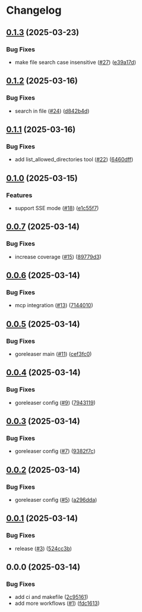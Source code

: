 # Changelog

## [0.1.3](https://github.com/moguyn/mcp-go-filesystem/compare/v0.1.2...v0.1.3) (2025-03-23)


### Bug Fixes

* make file search case insensitive ([#27](https://github.com/moguyn/mcp-go-filesystem/issues/27)) ([e39a17d](https://github.com/moguyn/mcp-go-filesystem/commit/e39a17da86c39d06dd5255f9f6d45919dbd55522))

## [0.1.2](https://github.com/moguyn/mcp-go-filesystem/compare/v0.1.1...v0.1.2) (2025-03-16)


### Bug Fixes

* search in file ([#24](https://github.com/moguyn/mcp-go-filesystem/issues/24)) ([d842b4d](https://github.com/moguyn/mcp-go-filesystem/commit/d842b4daf7ef0869b755d4ae96ae35cd27c955e2))

## [0.1.1](https://github.com/moguyn/mcp-go-filesystem/compare/v0.1.0...v0.1.1) (2025-03-16)


### Bug Fixes

* add list_allowed_directories tool ([#22](https://github.com/moguyn/mcp-go-filesystem/issues/22)) ([6460dff](https://github.com/moguyn/mcp-go-filesystem/commit/6460dffaf42166aa2ae7896511eb081cd1c63929))

## [0.1.0](https://github.com/moguyn/mcp-go-filesystem/compare/v0.0.7...v0.1.0) (2025-03-15)


### Features

* support SSE mode ([#18](https://github.com/moguyn/mcp-go-filesystem/issues/18)) ([e1c55f7](https://github.com/moguyn/mcp-go-filesystem/commit/e1c55f7b9dc397bb0a1a74a9adb7cb6f2d4a8ccc))

## [0.0.7](https://github.com/moguyn/mcp-go-filesystem/compare/v0.0.6...v0.0.7) (2025-03-14)


### Bug Fixes

* increase coverage ([#15](https://github.com/moguyn/mcp-go-filesystem/issues/15)) ([89779d3](https://github.com/moguyn/mcp-go-filesystem/commit/89779d391ecdaaff56fc20cf7d0ea2f0ee86db77))

## [0.0.6](https://github.com/moguyn/mcp-go-filesystem/compare/v0.0.5...v0.0.6) (2025-03-14)


### Bug Fixes

* mcp integration ([#13](https://github.com/moguyn/mcp-go-filesystem/issues/13)) ([7144010](https://github.com/moguyn/mcp-go-filesystem/commit/7144010c7bac10b18401919842213eb1c319755b))

## [0.0.5](https://github.com/moguyn/mcp-go-filesystem/compare/v0.0.4...v0.0.5) (2025-03-14)


### Bug Fixes

* goreleaser main ([#11](https://github.com/moguyn/mcp-go-filesystem/issues/11)) ([cef3fc0](https://github.com/moguyn/mcp-go-filesystem/commit/cef3fc0d6a18bfb77b402b73e04ddb47cf904146))

## [0.0.4](https://github.com/moguyn/mcp-go-filesystem/compare/v0.0.3...v0.0.4) (2025-03-14)


### Bug Fixes

* goreleaser config ([#9](https://github.com/moguyn/mcp-go-filesystem/issues/9)) ([7943119](https://github.com/moguyn/mcp-go-filesystem/commit/79431192da413202e75ac33dc328731833dacce1))

## [0.0.3](https://github.com/moguyn/mcp-go-filesystem/compare/v0.0.2...v0.0.3) (2025-03-14)


### Bug Fixes

* goreleaser config ([#7](https://github.com/moguyn/mcp-go-filesystem/issues/7)) ([9382f7c](https://github.com/moguyn/mcp-go-filesystem/commit/9382f7cba3ccc58816d2f726c175ed8a1577c0d4))

## [0.0.2](https://github.com/moguyn/mcp-go-filesystem/compare/v0.0.1...v0.0.2) (2025-03-14)


### Bug Fixes

* goreleaser config ([#5](https://github.com/moguyn/mcp-go-filesystem/issues/5)) ([a296dda](https://github.com/moguyn/mcp-go-filesystem/commit/a296dda9a76512da83a358d3f53f33311ef151a3))

## [0.0.1](https://github.com/moguyn/mcp-go-filesystem/compare/v0.0.0...v0.0.1) (2025-03-14)


### Bug Fixes

* release ([#3](https://github.com/moguyn/mcp-go-filesystem/issues/3)) ([524cc3b](https://github.com/moguyn/mcp-go-filesystem/commit/524cc3b1d41f539a7198ef1b567b1ec19dad2f18))

## 0.0.0 (2025-03-14)


### Bug Fixes

* add ci and makefile ([2c95161](https://github.com/moguyn/mcp-go-filesystem/commit/2c95161fcb97ec96718ab3d0432283e35f56290e))
* add more workflows ([#1](https://github.com/moguyn/mcp-go-filesystem/issues/1)) ([fdc1613](https://github.com/moguyn/mcp-go-filesystem/commit/fdc1613415ff59e62832ee6732244d5e92dfc5ca))
